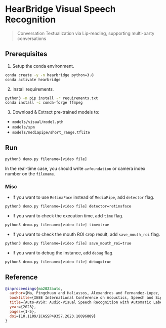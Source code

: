 # HearBridge Visual Speech Recognition

> Conversation Textualization via Lip-reading, supporting multi-party conversations

## Prerequisites

1. Setup the conda environment.

```bash
conda create -y -n hearbridge python=3.8
conda activate hearbridge
```

2. Install requirements.

```bash
python3 -m pip install -r requirements.txt
conda install -c conda-forge ffmpeg
```

3. Download & Extract pre-trained models to:

- `models/visual/model.pth`
- `models/spm`
- `models/mediapipe/short_range.tflite`

## Run

```bash
python3 demo.py filename=[video file]
```

In the real-time case, you should write `avfoundation` or camera index number on the `filename`.

### Misc

- If you want to use `RetinaFace` instead of `MediaPipe`, add `detector` flag.

```bash
python3 demo.py filename=[video file] detector=retinaface
```

- If you want to check the execution time, add `time` flag.

```bash
python3 demo.py filename=[video file] time=true
```

- If you want to check the mouth ROI crop result, add `save_mouth_roi` flag.

```bash
python3 demo.py filename=[video file] save_mouth_roi=true
```

- If you want to debug the instance, add `debug` flag.

```bash
python3 demo.py filename=[video file] debug=true
```

## Reference

```bibtex
@inproceedings{ma2023auto,
  author={Ma, Pingchuan and Haliassos, Alexandros and Fernandez-Lopez, Adriana and Chen, Honglie and Petridis, Stavros and Pantic, Maja},
  booktitle={IEEE International Conference on Acoustics, Speech and Signal Processing (ICASSP)},
  title={Auto-AVSR: Audio-Visual Speech Recognition with Automatic Labels},
  year={2023},
  pages={1-5},
  doi={10.1109/ICASSP49357.2023.10096889}
}
```
